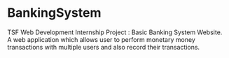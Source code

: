 # BankingSystem
TSF Web Development Internship Project : Basic Banking System Website. A web application which allows user to perform monetary money transactions with multiple users and also record their transactions.
